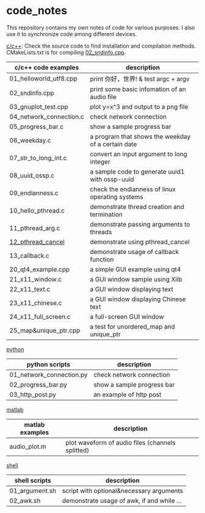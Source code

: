 # code_notes
This repository contains my own notes of code for various purposes.
I also use it to synchronize code among different devices.

[c/c++](./c\&c++): Check the source code to find installation and 
compilation methods. CMakeLists.txt is for compiling 
[02_sndinfo.cpp](./c\&c++/02_sndinfo.cpp).

c/c++ code examples | description
---|---
01_helloworld_utf8.cpp | print 你好，世界! & test argc + argv
02_sndinfo.cpp | print some basic infomation of an audio file
03_gnuplot_test.cpp | plot y=x^3 and output to a png file
04_network_connection.c | check network connection
05_progress_bar.c | show a sample progress bar
06_weekday.c | a program that shows the weekday of a certain date
07_str_to_long_int.c | convert an input argument to long integer
08_uuid_ossp.c | a sample code to generate uuid1 with ossp-uuid
09_endianness.c | check the endianness of linux operating systems
10_hello_pthread.c | demonstrate thread creation and termination
11_pthread_arg.c | demonstrate passing arguments to threads
[12_pthread_cancel](https://github.com/Parchilor/pthread_cancel.git) | demonstrate using pthread_cancel
13_callback.c | demonstrate usage of callback function
20_qt4_example.cpp | a simple GUI example using qt4
21_x11_window.c | a GUI window sample using Xlib
22_x11_text.c | a GUI window displaying text
23_x11_chinese.c | a GUI window displaying Chinese text
24_x11_full_screen.c | a full-screen GUI window
25_map\&unique_ptr.cpp | a test for unordered_map and unique_ptr

[python](./python)

python scripts | description
---|---
01_network_connection.py | check network connection
02_progress_bar.py | show a sample progress bar
03_http_post.py | an example of http post

[matlab](./matlab)

matlab examples | description
---|---
audio_plot.m | plot waveform of audio files (channels splitted)

[shell](./shell)

shell scripts | description
---|---
01_argument.sh | script with optional\&necessary arguments
02_awk.sh | demonstrate usage of awk, if and while ...
